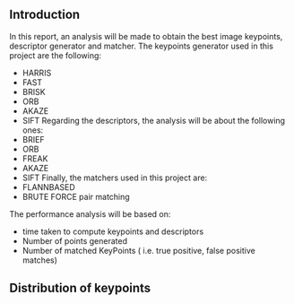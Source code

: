 ## Introduction
In this report, an analysis will be made to obtain the best image keypoints, descriptor generator and matcher. 
The keypoints generator used in this project are the following:
* HARRIS
* FAST 
* BRISK 
* ORB
* AKAZE
* SIFT
Regarding the descriptors, the analysis will be about the following ones:
* BRIEF
* ORB
* FREAK
* AKAZE 
* SIFT
Finally, the matchers used in this project are:
* FLANNBASED
* BRUTE FORCE pair matching

The performance analysis will be based on:
* time taken to compute keypoints and descriptors
* Number of points generated
* Number of matched KeyPoints ( i.e. true positive, false positive matches)

## Distribution of keypoints 






